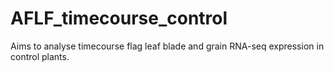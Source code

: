 # AFLF_timecourse_control

Aims to analyse timecourse flag leaf blade and grain RNA-seq expression in control plants. 
